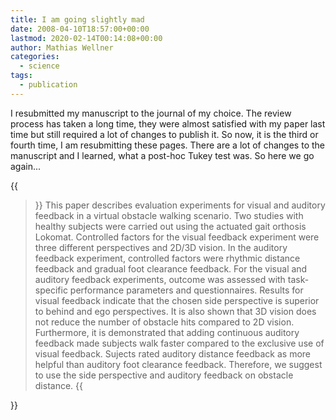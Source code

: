 ```yaml
---
title: I am going slightly mad
date: 2008-04-10T18:57:00+00:00
lastmod: 2020-02-14T00:14:08+00:00
author: Mathias Wellner
categories:
  - science
tags:
  - publication
---
```

I resubmitted my manuscript to the journal of my choice. The review process has taken a long time, they were almost satisfied with my paper last time but still required a lot of changes to publish it. So now, it is the third or fourth time, I am resubmitting these pages. There are a lot of changes to the manuscript and I learned, what a post-hoc Tukey test was. So here we go again...

<!--more-->

{{<blockquote>}}
  This paper describes evaluation experiments for visual and auditory feedback in a virtual obstacle walking scenario. Two studies with healthy subjects were carried out using the actuated gait orthosis Lokomat. Controlled factors for the visual feedback experiment were three different perspectives and 2D/3D vision. In the auditory feedback experiment, controlled factors were rhythmic distance feedback and gradual foot clearance feedback. For the visual and auditory feedback experiments, outcome was assessed with task-specific performance parameters and questionnaires. Results for visual feedback indicate that the chosen side perspective is superior to behind and ego perspectives. It is also shown that 3D vision does not reduce the number of obstacle hits compared to 2D vision. Furthermore, it is demonstrated that adding continuous auditory feedback made subjects walk faster compared to the exclusive use of visual feedback. Sujects rated auditory distance feedback as more helpful than auditory foot clearance feedback. Therefore, we suggest to use the side perspective and auditory feedback on obstacle distance. 
{{</blockquote>}}
